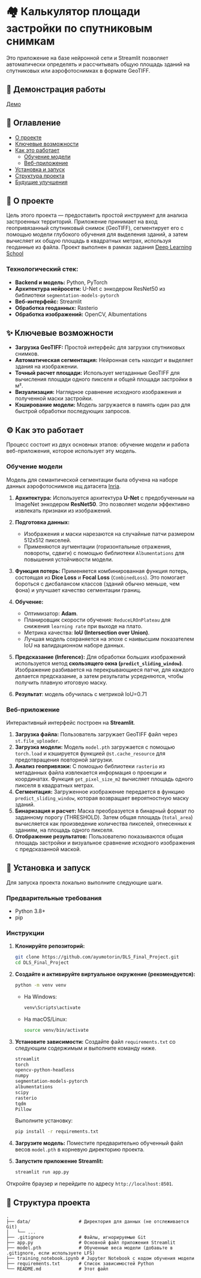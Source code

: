 # 🏘️ Калькулятор площади застройки по спутниковым снимкам

Это приложение на базе нейронной сети и Streamlit позволяет автоматически определять и рассчитывать общую площадь зданий на спутниковых или аэрофотоснимках в формате GeoTIFF.

## 🚀 Демонстрация работы

[Демо](https://dlsfinalproject-ftbvykzjqrqxtpjnq6pql5.streamlit.app/)

## 📝 Оглавление

*   [О проекте](#-о-проекте)
*   [Ключевые возможности](#-ключевые-возможности)
*   [Как это работает](#️-как-это-работает)
    *   [Обучение модели](#обучение-модели)
    *   [Веб-приложение](#веб-приложение)
*   [Установка и запуск](#-установка-и-запуск)
*   [Структура проекта](#-структура-проекта)
*   [Будущие улучшения](#-будущие-улучшения)

## 📖 О проекте

Цель этого проекта — предоставить простой инструмент для анализа застроенных территорий. Приложение принимает на вход геопривязанный спутниковый снимок (GeoTIFF), сегментирует его с помощью модели глубокого обучения для выделения зданий, а затем вычисляет их общую площадь в квадратных метрах, используя геоданные из файла.
Проект выполнен в рамках задания [Deep Learning School](https://dls.samcs.ru/)
### Технологический стек:

*   **Backend и модель:** Python, PyTorch
*   **Архитектура нейросети:** U-Net с энкодером ResNet50 из библиотеки `segmentation-models-pytorch`
*   **Веб-интерфейс:** Streamlit
*   **Обработка геоданных:** Rasterio
*   **Обработка изображений:** OpenCV, Albumentations

## ✨ Ключевые возможности

*   **Загрузка GeoTIFF:** Простой интерфейс для загрузки спутниковых снимков.
*   **Автоматическая сегментация:** Нейронная сеть находит и выделяет здания на изображении.
*   **Точный расчет площади:** Использует метаданные GeoTIFF для вычисления площади одного пикселя и общей площади застройки в м².
*   **Визуализация:** Наглядное сравнение исходного изображения и полученной маски застройки.
*   **Кэширование модели:** Модель загружается в память один раз для быстрой обработки последующих запросов.

## ⚙️ Как это работает

Процесс состоит из двух основных этапов: обучение модели и работа веб-приложения, которое использует эту модель.

### Обучение модели

Модель для семантической сегментации была обучена на наборе данных аэрофотоснимков ищ датасета [Inria](https://project.inria.fr/aerialimagelabeling/).

1.  **Архитектура:** Используется архитектура **U-Net** с предобученным на ImageNet энкодером **ResNet50**. Это позволяет модели эффективно извлекать признаки из изображений.

2.  **Подготовка данных:**
    *   Изображения и маски нарезаются на случайные патчи размером 512x512 пикселей.
    *   Применяются аугментации (горизонтальные отражения, повороты, сдвиги) с помощью библиотеки `Albumentations` для повышения устойчивости модели.

3.  **Функция потерь:** Применяется комбинированная функция потерь, состоящая из **Dice Loss** и **Focal Loss** (`CombinedLoss`). Это помогает бороться с дисбалансом классов (зданий обычно меньше, чем фона) и улучшает качество сегментации границ.

4.  **Обучение:**
    *   Оптимизатор: **Adam**.
    *   Планировщик скорости обучения: `ReduceLROnPlateau` для снижения `learning rate` при выходе на плато.
    *   Метрика качества: **IoU (Intersection over Union)**.
    *   Лучшая модель сохраняется на эпохе с наивысшим показателем IoU на валидационном наборе данных.

5.  **Предсказание (Inference):** Для обработки больших изображений используется метод **скользящего окна (`predict_sliding_window`)**. Изображение разбивается на перекрывающиеся патчи, для каждого делается предсказание, а затем результаты усредняются, чтобы получить плавную итоговую маску.
6.  **Результат**: модель обучилась с метрикой IoU=0.71

### Веб-приложение

Интерактивный интерфейс построен на **Streamlit**.

1.  **Загрузка файла:** Пользователь загружает GeoTIFF файл через `st.file_uploader`.
2.  **Загрузка модели:** Модель `model.pth` загружается с помощью `torch.load` и кэшируется функцией `@st.cache_resource` для предотвращения повторной загрузки.
3.  **Анализ геопривязки:** С помощью библиотеки `rasterio` из метаданных файла извлекается информация о проекции и координатах. Функция `get_pixel_size_m2` вычисляет площадь одного пикселя в квадратных метрах.
4.  **Сегментация:** Загруженное изображение передается в функцию `predict_sliding_window`, которая возвращает вероятностную маску зданий.
5.  **Бинаризация и расчет:** Маска преобразуется в бинарный формат по заданному порогу (THRESHOLD). Затем общая площадь (`total_area`) вычисляется как произведение количества пикселей, отнесенных к зданиям, на площадь одного пикселя.
6.  **Отображение результатов:** Пользователю показываются общая площадь застройки и визуальное сравнение исходного изображения с предсказанной маской.

## 🚀 Установка и запуск

Для запуска проекта локально выполните следующие шаги.

### Предварительные требования

*   Python 3.8+
*   pip

### Инструкции

1.  **Клонируйте репозиторий:**
    ```bash
    git clone https://github.com/ayumotorin/DLS_Final_Project.git
    cd DLS_Final_Project
    ```

2.  **Создайте и активируйте виртуальное окружение (рекомендуется):**
    ```bash
    python -m venv venv
    ```
    *   На Windows:
        ```bash
        venv\Scripts\activate
        ```
    *   На macOS/Linux:
        ```bash
        source venv/bin/activate
        ```

3.  **Установите зависимости:**
    Создайте файл `requirements.txt` со следующим содержимым и выполните команду ниже.
    ```txt
    streamlit
    torch
    opencv-python-headless
    numpy
    segmentation-models-pytorch
    albumentations
    scipy
    rasterio
    tqdm
    Pillow
    ```
    Выполните установку:
    ```bash
    pip install -r requirements.txt
    ```

4.  **Загрузите модель:**
    Поместите предварительно обученный файл весов `model.pth` в корневую директорию проекта.

5.  **Запустите приложение Streamlit:**
    ```bash
    streamlit run app.py
    ```

Откройте браузер и перейдите по адресу `http://localhost:8501`.

## 📂 Структура проекта

```
.
├── data/                  # Директория для данных (не отслеживается Git)
│   └── ...
├── .gitignore             # Файлы, игнорируемые Git
├── app.py                 # Основной файл приложения Streamlit
├── model.pth              # Обученные веса модели (добавьте в .gitignore, если используете LFS)
├── training_notebook.ipynb # Jupyter Notebook с кодом обучения модели
├── requirements.txt       # Список зависимостей Python
└── README.md              # Этот файл
```

